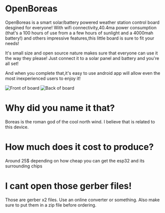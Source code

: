 # OpenBoreas
OpenBoreas is a smart solar/battery powered weather station control board desgined for everyone!
With wifi connectivity,40.4ma power consumption (that's a 100 hours of use from a a few hours of sunlight and a 4000mah battery!) and others impressive features,this little board is sure to fit your needs!

It's small size and open source nature makes sure that everyone can use it the way they please! Just connect it to a solar panel and battery and you're all set!

And when you complete that,it's easy to use android app will allow even the most inexperienced users to enjoy it!

![Front of board](https://i.ibb.co/vZMPmB1/autosave-solar-battery.png)
![Back of board](https://i.ibb.co/d51JKDj/autosave-solar-battery1.png)


# Why did you name it that? 
Boreas is the roman god of the cool north wind. I believe that is related to this device.

# How much does it cost to produce?
Around 25$ depending on how cheap you can get the  esp32 and its surrounding chips

# I cant open those gerber files!
Those are gerber x2 files. Use an online converter or something. Also make sure to put them in a zip file before ordering.
